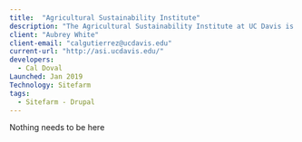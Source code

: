 ```yaml
---
title:  "Agricultural Sustainability Institute"
description: "The Agricultural Sustainability Institute at UC Davis is a group of researchers, educators, and agricultural extension professionals working to answer big questions on how to make agriculture and food systems more sustainable - in California and beyond."
client: "Aubrey White"
client-email: "calgutierrez@ucdavis.edu"
current-url: "http://asi.ucdavis.edu/"
developers:
  - Cal Doval
Launched: Jan 2019
Technology: Sitefarm
tags:
  - Sitefarm - Drupal
---
```


Nothing needs to be here
